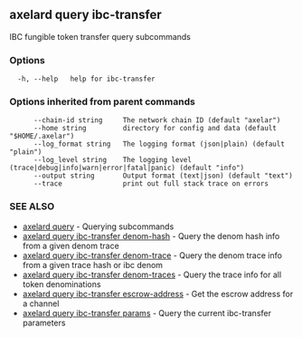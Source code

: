 ## axelard query ibc-transfer

IBC fungible token transfer query subcommands

### Options

```
  -h, --help   help for ibc-transfer
```

### Options inherited from parent commands

```
      --chain-id string     The network chain ID (default "axelar")
      --home string         directory for config and data (default "$HOME/.axelar")
      --log_format string   The logging format (json|plain) (default "plain")
      --log_level string    The logging level (trace|debug|info|warn|error|fatal|panic) (default "info")
      --output string       Output format (text|json) (default "text")
      --trace               print out full stack trace on errors
```

### SEE ALSO

- [axelard query](axelard_query.md) - Querying subcommands
- [axelard query ibc-transfer denom-hash](axelard_query_ibc-transfer_denom-hash.md) - Query the denom hash info from a given denom trace
- [axelard query ibc-transfer denom-trace](axelard_query_ibc-transfer_denom-trace.md) - Query the denom trace info from a given trace hash or ibc denom
- [axelard query ibc-transfer denom-traces](axelard_query_ibc-transfer_denom-traces.md) - Query the trace info for all token denominations
- [axelard query ibc-transfer escrow-address](axelard_query_ibc-transfer_escrow-address.md) - Get the escrow address for a channel
- [axelard query ibc-transfer params](axelard_query_ibc-transfer_params.md) - Query the current ibc-transfer parameters
